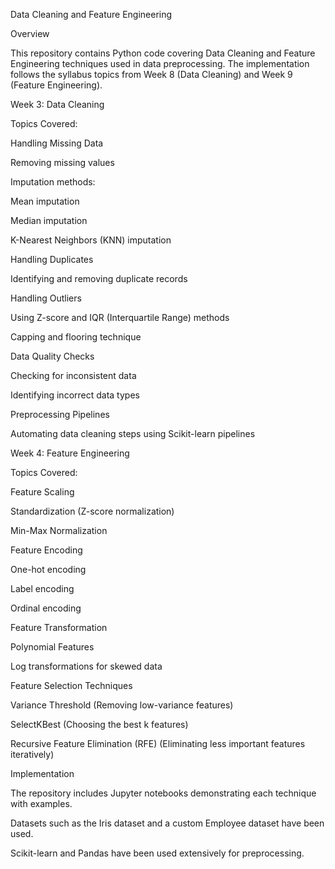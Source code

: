Data Cleaning and Feature Engineering

Overview

This repository contains Python code covering Data Cleaning and Feature Engineering techniques used in data preprocessing.
The implementation follows the syllabus topics from Week 8 (Data Cleaning) and Week 9 (Feature Engineering).

Week 3: Data Cleaning

Topics Covered:

Handling Missing Data

Removing missing values

Imputation methods:

Mean imputation

Median imputation

K-Nearest Neighbors (KNN) imputation

Handling Duplicates

Identifying and removing duplicate records

Handling Outliers

Using Z-score and IQR (Interquartile Range) methods

Capping and flooring technique

Data Quality Checks

Checking for inconsistent data

Identifying incorrect data types

Preprocessing Pipelines

Automating data cleaning steps using Scikit-learn pipelines

Week 4: Feature Engineering

Topics Covered:

Feature Scaling

Standardization (Z-score normalization)

Min-Max Normalization

Feature Encoding

One-hot encoding

Label encoding

Ordinal encoding

Feature Transformation

Polynomial Features

Log transformations for skewed data

Feature Selection Techniques

Variance Threshold (Removing low-variance features)

SelectKBest (Choosing the best k features)

Recursive Feature Elimination (RFE) (Eliminating less important features iteratively)

Implementation

The repository includes Jupyter notebooks demonstrating each technique with examples.

Datasets such as the Iris dataset and a custom Employee dataset have been used.

Scikit-learn and Pandas have been used extensively for preprocessing.

